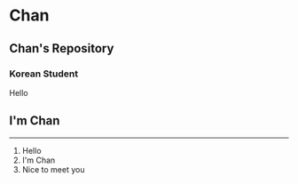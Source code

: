 # Chan
## Chan's Repository
### Korean Student
Hello 

I'm Chan
---
***
1. Hello
2. I'm Chan
3. Nice to meet you
